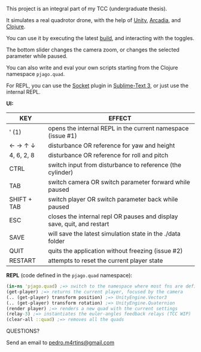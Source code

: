 This project is an integral part of my TCC (undergraduate thesis).

It simulates a real quadrotor drone, with the help of [Unity](https://unity3d.com), [Arcadia](https://github.com/arcadia-unity/Arcadia), and [Clojure](https://clojure.org/).

You can use it by executing the latest [build](https://drive.google.com/open?id=18PIQa5uFSc44EIK0lRn02L2oE71DFdMQ), and interacting with the toggles.

The bottom slider changes the camera zoom, or changes the selected parameter while paused.

You can also write and eval your own scripts starting from the Clojure namespace `pjago.quad`.

For REPL, you can use the [Socket](https://github.com/nasser/Socket) plugin in [Sublime-Text 3](https://www.sublimetext.com/3), or just use the internal REPL.

**UI:**

| KEY | EFFECT |
| ------ | ----------- |
| ' (1) | opens the internal REPL in the current namespace (issue #1) |
| ← → ↑ ↓ | disturbance OR reference for yaw and height |
| 4, 6, 2, 8 | disturbance OR reference for roll and pitch |
| CTRL | switch input from disturbance to reference (the cylinder) |
| TAB | switch camera OR switch parameter forward while paused |
| SHIFT + TAB | switch player OR switch parameter back while paused |
| ESC | closes the internal repl OR pauses and display save, quit, and restart |
| SAVE | will save the latest simulation state in the ./data folder |
| QUIT | quits the application without freezing (issue #2) |
| RESTART | attempts to reset the current player state |

**REPL** (code defined in the `pjago.quad` namespace):

``` clojure
(in-ns 'pjago.quad) ;=> switch to the namespace where most fns are defined
(get-player) ;=> returns the current player, focused by the camera
(.. (get-player) transform position) ;=> UnityEngine.Vector3
(.. (get-player) transform rotation) ;=> UnityEngine.Quaternion
(render player) ;=> renders a new quad with the current settings
(relay-3) ;=> instantiates the euler-angles feedback relays (TCC WIP)
(clear-all ::quad) ;=> removes all the quads
```

QUESTIONS?

Send an email to pedro.m4rtins@gmail.com
